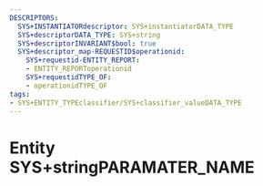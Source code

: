 ```yaml
---
DESCRIPTORS:
  SYS+INSTANTIATORdescriptor: SYS+instantiatorDATA_TYPE
  SYS+descriptorDATA_TYPE: SYS+string
  SYS+descriptorINVARIANT$bool: true
  SYS+descriptor_map-REQUESTID$operationid:
    SYS+requestid-ENTITY_REPORT:
    - ENTITY_REPORToperationid
    SYS+requestidTYPE_OF:
    - operationidTYPE_OF
tags:
- SYS+ENTITY_TYPEclassifier/SYS+classifier_valueDATA_TYPE
---
```

# Entity SYS+stringPARAMATER_NAME


